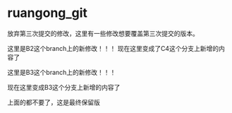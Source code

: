 # ruangong_git

放弃第三次提交的修改，这里有一些修改想要覆盖第三次提交的版本。


这里是B2这个branch上的新修改！！！
现在这里变成了C4这个分支上新增的内容了

这里是B3这个branch上的新修改！！！

现在这里变成B3这个分支上新增的内容了

上面的都不要了，这是最终保留版

